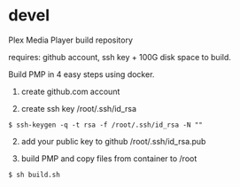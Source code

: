 # devel
Plex Media Player build repository

requires: github account, ssh key + 100G disk space to build.

Build PMP in 4 easy steps using docker.

1. create github.com account

2. create ssh key /root/.ssh/id_rsa
~~~
$ ssh-keygen -q -t rsa -f /root/.ssh/id_rsa -N ""
~~~
2. add your public key to github /root/.ssh/id_rsa.pub

3. build PMP and copy files from container to /root 
~~~
$ sh build.sh
~~~
